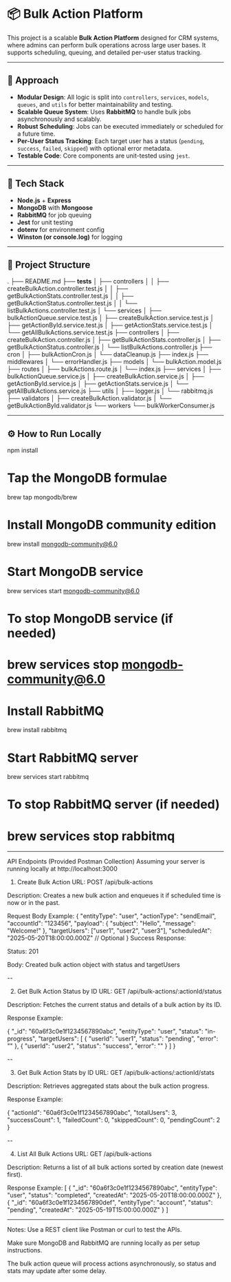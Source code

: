 # 📦 Bulk Action Platform

This project is a scalable **Bulk Action Platform** designed for CRM systems, where admins can perform bulk operations across large user bases. It supports scheduling, queuing, and detailed per-user status tracking.

------------------------------------------------------------------------

## 🧠 Approach

- **Modular Design**: All logic is split into `controllers`, `services`, `models`, `queues`, and `utils` for better maintainability and testing.
- **Scalable Queue System**: Uses **RabbitMQ** to handle bulk jobs asynchronously and scalably.
- **Robust Scheduling**: Jobs can be executed immediately or scheduled for a future time.
- **Per-User Status Tracking**: Each target user has a status (`pending`, `success`, `failed`, `skipped`) with optional error metadata.
- **Testable Code**: Core components are unit-tested using `jest`.

------------------------------------------------------------------------

## 🧰 Tech Stack

- **Node.js** + **Express**
- **MongoDB** with **Mongoose**
- **RabbitMQ** for job queuing
- **Jest** for unit testing
- **dotenv** for environment config
- **Winston (or console.log)** for logging

------------------------------------------------------------------------

## 📁 Project Structure
.
├── README.md
├── __tests__
│   ├── controllers
│   │   ├── createBulkAction.controller.test.js
│   │   ├── getBulkActionStats.controller.test.js
│   │   ├── getBulkActionStatus.controller.test.js
│   │   └── listBulkActions.controller.test.js
│   └── services
│       ├── bulkActionQueue.service.test.js
│       ├── createBulkAction.service.test.js
│       ├── getActionById.service.test.js
│       ├── getActionStats.service.test.js
│       └── getAllBulkActions.service.test.js
├── controllers
│   ├── createBulkAction.controller.js
│   ├── getBulkActionStats.controller.js
│   ├── getBulkActionStatus.controller.js
│   └── listBulkActions.controller.js
├── cron
│   ├── bulkActionCron.js
│   └── dataCleanup.js
├── index.js
├── middlewares
│   └── errorHandler.js
├── models
│   └── bulkAction.model.js
├── routes
│   ├── bulkActions.route.js
│   └── index.js
├── services
│   ├── bulkActionQueue.service.js
│   ├── createBulkAction.service.js
│   ├── getActionById.service.js
│   ├── getActionStats.service.js
│   └── getAllBulkActions.service.js
├── utils
│   ├── logger.js
│   └── rabbitmq.js
├── validators
│   ├── createBulkAction.validator.js
│   └── getBulkActionById.validator.js
└── workers
    └── bulkWorkerConsumer.js


------------------------------------------------------------------------

## ⚙️ How to Run Locally

npm install

# Tap the MongoDB formulae
brew tap mongodb/brew

# Install MongoDB community edition
brew install mongodb-community@6.0

# Start MongoDB service
brew services start mongodb-community@6.0

# To stop MongoDB service (if needed)
# brew services stop mongodb-community@6.0

# Install RabbitMQ
brew install rabbitmq

# Start RabbitMQ server
brew services start rabbitmq

# To stop RabbitMQ server (if needed)
# brew services stop rabbitmq

------------------------------------------------------------------------

API Endpoints (Provided Postman Collection)
Assuming your server is running locally at http://localhost:3000

1. Create Bulk Action
URL: POST /api/bulk-actions

Description: Creates a new bulk action and enqueues it if scheduled time is now or in the past.

Request Body Example:
{
  "entityType": "user",
  "actionType": "sendEmail",
  "accountId": "123456",
  "payload": { "subject": "Hello", "message": "Welcome!" },
  "targetUsers": ["user1", "user2", "user3"],
  "scheduledAt": "2025-05-20T18:00:00.000Z"  // Optional
}
Success Response:

Status: 201

Body: Created bulk action object with status and targetUsers


--

2. Get Bulk Action Status by ID
URL: GET /api/bulk-actions/:actionId/status

Description: Fetches the current status and details of a bulk action by its ID.

Response Example:

{
  "_id": "60a6f3c0e1f1234567890abc",
  "entityType": "user",
  "status": "in-progress",
  "targetUsers": [
    { "userId": "user1", "status": "pending", "error": "" },
    { "userId": "user2", "status": "success", "error": "" }
  ]
}

--

3. Get Bulk Action Stats by ID
URL: GET /api/bulk-actions/:actionId/stats

Description: Retrieves aggregated stats about the bulk action progress.

Response Example:

{
  "actionId": "60a6f3c0e1f1234567890abc",
  "totalUsers": 3,
  "successCount": 1,
  "failedCount": 0,
  "skippedCount": 0,
  "pendingCount": 2
}


--

4. List All Bulk Actions
URL: GET /api/bulk-actions

Description: Returns a list of all bulk actions sorted by creation date (newest first).

Response Example:
[
  {
    "_id": "60a6f3c0e1f1234567890abc",
    "entityType": "user",
    "status": "completed",
    "createdAt": "2025-05-20T18:00:00.000Z"
  },
  {
    "_id": "60a6f3c0e1f1234567890def",
    "entityType": "account",
    "status": "pending",
    "createdAt": "2025-05-19T15:00:00.000Z"
  }
]


----------------------------------------------------------------


Notes:
Use a REST client like Postman or curl to test the APIs.

Make sure MongoDB and RabbitMQ are running locally as per setup instructions.

The bulk action queue will process actions asynchronously, so status and stats may update after some delay.